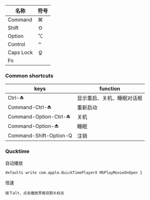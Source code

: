 名称|符号
---|---
Command|⌘
Shift|⇧
Option|⌥
Control|⌃
Caps Lock|⇪
Fn|

### Common shortcuts

keys|function
---|---
Ctrl-⏏|显示重启、关机、睡眠对话框
Command-Ctrl-⏏|重新启动
Command-Option-Ctrl-⏏|关机
Command-Option-⏏|睡眠
Command-Shift-Option-Q|注销

### Qucktime 

自动播放

    defaults write com.apple.QuickTimePlayerX MGPlayMovieOnOpen 1

倍速

    按下alt，点击播放界面双箭头标志
